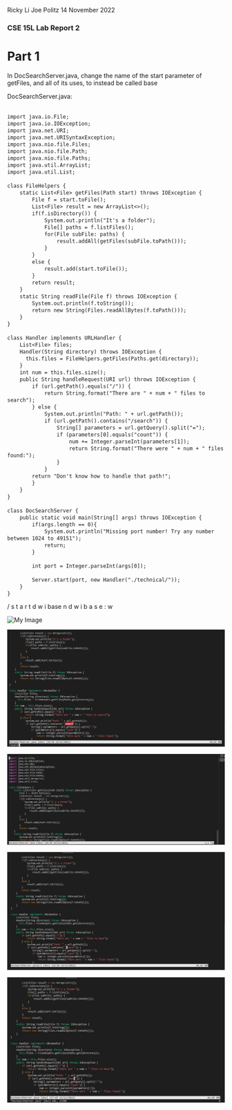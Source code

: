 Ricky Li
Joe Politz
14 November 2022

### CSE 15L Lab Report 2

# Part 1

In DocSearchServer.java, change the name of the start parameter of getFiles, and all of its uses, to instead be called base

DocSearchServer.java:

```

import java.io.File;
import java.io.IOException;
import java.net.URI;
import java.net.URISyntaxException;
import java.nio.file.Files;
import java.nio.file.Path;
import java.nio.file.Paths;
import java.util.ArrayList;
import java.util.List;

class FileHelpers {
    static List<File> getFiles(Path start) throws IOException {
        File f = start.toFile();
        List<File> result = new ArrayList<>();
        if(f.isDirectory()) {
            System.out.println("It's a folder");
            File[] paths = f.listFiles();
            for(File subFile: paths) {
                result.addAll(getFiles(subFile.toPath()));
            }
        }
        else {
            result.add(start.toFile());
        }
        return result;
    }
    static String readFile(File f) throws IOException {
        System.out.println(f.toString());
        return new String(Files.readAllBytes(f.toPath()));
    }
}

class Handler implements URLHandler {
    List<File> files;
    Handler(String directory) throws IOException {
      this.files = FileHelpers.getFiles(Paths.get(directory));
    }
    int num = this.files.size();
    public String handleRequest(URI url) throws IOException {
        if (url.getPath().equals("/")) {
            return String.format("There are " + num + " files to search");
        } else {
            System.out.println("Path: " + url.getPath());
            if (url.getPath().contains("/search")) {
                String[] parameters = url.getQuery().split("=");
                if (parameters[0].equals("count")) {
                    num += Integer.parseInt(parameters[1]);
                    return String.format("There were " + num + " files found:");
                }
            }
        return "Don't know how to handle that path!";
        }
    }
}

class DocSearchServer {
    public static void main(String[] args) throws IOException {
        if(args.length == 0){
            System.out.println("Missing port number! Try any number between 1024 to 49151");
            return;
        }

        int port = Integer.parseInt(args[0]);

        Server.start(port, new Handler("./technical/"));
    }
}

```


/ s t a r t <Enter> d w i base <Esc> n d  w  i b a s e <Esc> : w
  
  ![My Image](sc-lab-report4-1.JPG)
  
  ![My Image](sc-lab-report4.JPG)
  
  ![My Image](sc-lab-report4-2.JPG)
  
  ![My Image](sc-lab-report4-3.JPG)
  
  ![My Image](sc-lab-report4-4.JPG)
  
  
